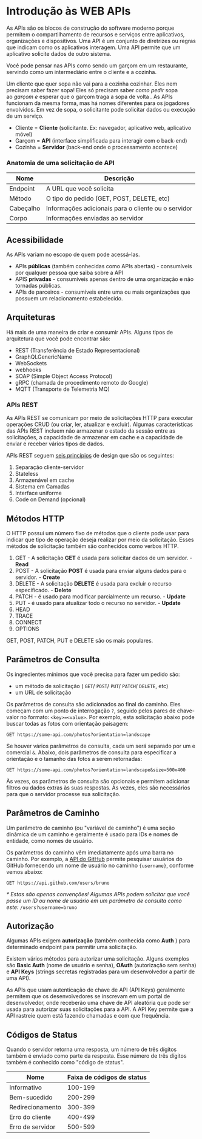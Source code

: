 # Introdução às WEB APIs 

As APIs são os blocos de construção do software moderno porque permitem o compartilhamento de recursos e serviços entre aplicativos, organizações e dispositivos. Uma API é um conjunto de diretrizes ou regras que indicam como os aplicativos interagem. Uma API permite que um aplicativo solicite dados de outro sistema.

Você pode pensar nas APIs como sendo um garçom em um restaurante, servindo como um intermediário entre o cliente e a cozinha.

Um cliente que quer sopa não vai para a cozinha cozinhar. Eles nem precisam saber fazer sopa! Eles só precisam saber _como pedir_ sopa ao _garçom_ _e_ esperar que o garçom traga a sopa de volta _._ As APIs funcionam da mesma forma, mas há nomes diferentes para os jogadores envolvidos. Em vez de sopa, o solicitante pode solicitar dados ou execução de um serviço.

-   Cliente = **Cliente** (solicitante. Ex: navegador, aplicativo web, aplicativo móvel) 
-   Garçom = **API** (interface simplificada para interagir com o back-end)  
-   Cozinha = **Servidor** (back-end onde o processamento acontece)

### Anatomia de uma solicitação de API

| Nome | Descrição |
| ------ | ------|
| Endpoint | A URL que você solicita |
| Método | O tipo do pedido (GET, POST, DELETE, etc) |
| Cabeçalho | Informações adicionais para o cliente ou o servidor |
| Corpo | Informações enviadas ao servidor |

## Acessibilidade

As APIs variam no escopo de quem pode acessá-las.  

- APIs **públicas** (também conhecidas como APIs abertas) - consumíveis por qualquer pessoa que saiba sobre a API
- APIS **privadas** - consumíveis apenas dentro de uma organização e não tornadas públicas.
- APIs de parceiros - consumíveis entre uma ou mais organizações que possuem um relacionamento estabelecido.

## Arquiteturas

Há mais de uma maneira de criar e consumir APIs. Alguns tipos de arquitetura que você pode encontrar são:

-   REST (Transferência de Estado Representacional)
-   GraphQLGenericName
-   WebSockets
-   webhooks
-   SOAP (Simple Object Access Protocol)
-   gRPC (chamada de procedimento remoto do Google)
-   MQTT (Transporte de Telemetria MQ)

### APIs REST

As APIs REST se comunicam por meio de solicitações HTTP para executar operações CRUD (ou criar, ler, atualizar e excluir). Algumas características das APIs REST incluem não armazenar o estado da sessão entre as solicitações, a capacidade de armazenar em cache e a capacidade de enviar e receber vários tipos de dados.

APIs REST seguem [seis princípios](https://github.com/brunoesm07/desenvolvimento_seguro/blob/main/APIs/APIs_REST.md#princ%C3%ADpios-de-api-rest) de design que são os seguintes:

1. Separação cliente-servidor
2. Stateless
3. Armazenável em cache
4. Sistema em Camadas
5. Interface uniforme
6. Code on Demand (opcional)

## Métodos HTTP

O HTTP possui um número fixo de métodos que o cliente pode usar para indicar que tipo de operação deseja realizar por meio da solicitação. Esses métodos de solicitação também são conhecidos como verbos HTTP.

1.  GET - A solicitação **GET** é usada para solicitar dados de um servidor. - **Read**
2.  POST - A solicitação **POST** é usada para enviar alguns dados para o servidor. - **Create**
3.  DELETE - A solicitação **DELETE** é usada para excluir o recurso especificado. - **Delete**
4.  PATCH - é usado para modificar parcialmente um recurso. - **Update**
5.  PUT - é usado para atualizar todo o recurso no servidor. - **Update**
6.  HEAD
7.  TRACE
8.  CONNECT
9.  OPTIONS

GET, POST, PATCH, PUT e DELETE são os mais populares.

## Parâmetros de Consulta

Os ingredientes mínimos que você precisa para fazer um pedido são:

-   um método de solicitação ( `GET`/ `POST`/ `PUT`/ `PATCH`/ `DELETE`, etc)
-   um URL de solicitação

Os parâmetros de consulta são adicionados ao final do caminho. Eles começam com um ponto de interrogação `?`, seguido pelos pares de chave-valor no formato: `<key>=<value>`. Por exemplo, esta solicitação abaixo pode buscar todas as fotos com orientação paisagem:

``GET https://some-api.com/photos?orientation=landscape``

Se houver vários parâmetros de consulta, cada um será separado por um e comercial `&`. Abaixo, dois parâmetros de consulta para especificar a orientação e o tamanho das fotos a serem retornadas:

`GET https://some-api.com/photos?orientation=landscape&size=500x400`

Às vezes, os parâmetros de consulta são opcionais e permitem adicionar filtros ou dados extras às suas respostas. Às vezes, eles são necessários para que o servidor processe sua solicitação. 

## Parâmetros de Caminho

Um parâmetro de caminho (ou "variável de caminho") é uma seção dinâmica de um caminho e geralmente é usado para IDs e nomes de entidade, como nomes de usuário.

Os parâmetros do caminho vêm imediatamente após uma barra no caminho. Por exemplo, a [API do GitHub](https://docs.github.com/en/rest/reference/users#get-a-user) permite pesquisar usuários do GitHub fornecendo um nome de usuário no caminho `{username}`, conforme vemos abaixo: 

`GET https://api.github.com/users/bruno `

_* Estas são apenas convenções! Algumas APIs podem solicitar que você passe um ID ou nome de usuário em um parâmetro de consulta como este:_ `/users?username=bruno`

## Autorização

Algumas APIs exigem **autorização** (também conhecida como **Auth** ) para determinado endpoint para permitir uma solicitação.

Existem vários métodos para autorizar uma solicitação. Alguns exemplos são **Basic Auth** (nome de usuário e senha), **OAuth** (autorização sem senha) e **API Keys** (strings secretas registradas para um desenvolvedor a partir de uma API).

As APIs que usam autenticação de chave de API (API Keys) geralmente permitem que os desenvolvedores se inscrevam em um portal de desenvolvedor, onde receberão uma chave de API aleatória que pode ser usada para autorizar suas solicitações para a API. A API Key permite que a API rastreie quem está fazendo chamadas e com que frequência.

## Códigos de Status

Quando o servidor retorna uma resposta, um número de três dígitos também é enviado como parte da resposta. Esse número de três dígitos também é conhecido como "código de status".

| Nome | Faixa de códigos de status |
| ------ | ------ |
| Informativo | 100-199 |
| Bem-sucedido | 200-299 |
| Redirecionamento | 300-399 |
| Erro do cliente | 400-499 |
| Erro de servidor | 500-599 |


